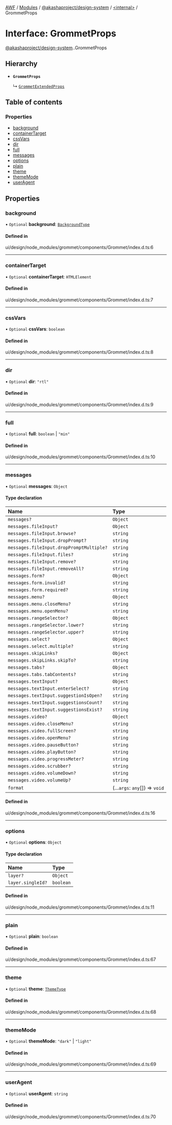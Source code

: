 [AWF](../README.md) / [Modules](../modules.md) / [@akashaproject/design-system](../modules/akashaproject_design_system.md) / [<internal\>](../modules/akashaproject_design_system._internal_.md) / GrommetProps

# Interface: GrommetProps

[@akashaproject/design-system](../modules/akashaproject_design_system.md).[<internal>](../modules/akashaproject_design_system._internal_.md).GrommetProps

## Hierarchy

- **`GrommetProps`**

  ↳ [`GrommetExtendedProps`](akashaproject_design_system._internal_.GrommetExtendedProps.md)

## Table of contents

### Properties

- [background](akashaproject_design_system._internal_.GrommetProps.md#background)
- [containerTarget](akashaproject_design_system._internal_.GrommetProps.md#containertarget)
- [cssVars](akashaproject_design_system._internal_.GrommetProps.md#cssvars)
- [dir](akashaproject_design_system._internal_.GrommetProps.md#dir)
- [full](akashaproject_design_system._internal_.GrommetProps.md#full)
- [messages](akashaproject_design_system._internal_.GrommetProps.md#messages)
- [options](akashaproject_design_system._internal_.GrommetProps.md#options)
- [plain](akashaproject_design_system._internal_.GrommetProps.md#plain)
- [theme](akashaproject_design_system._internal_.GrommetProps.md#theme)
- [themeMode](akashaproject_design_system._internal_.GrommetProps.md#thememode)
- [userAgent](akashaproject_design_system._internal_.GrommetProps.md#useragent)

## Properties

### background

• `Optional` **background**: [`BackgroundType`](../modules/akashaproject_design_system._internal_.md#backgroundtype)

#### Defined in

ui/design/node_modules/grommet/components/Grommet/index.d.ts:6

___

### containerTarget

• `Optional` **containerTarget**: `HTMLElement`

#### Defined in

ui/design/node_modules/grommet/components/Grommet/index.d.ts:7

___

### cssVars

• `Optional` **cssVars**: `boolean`

#### Defined in

ui/design/node_modules/grommet/components/Grommet/index.d.ts:8

___

### dir

• `Optional` **dir**: ``"rtl"``

#### Defined in

ui/design/node_modules/grommet/components/Grommet/index.d.ts:9

___

### full

• `Optional` **full**: `boolean` \| ``"min"``

#### Defined in

ui/design/node_modules/grommet/components/Grommet/index.d.ts:10

___

### messages

• `Optional` **messages**: `Object`

#### Type declaration

| Name | Type |
| :------ | :------ |
| `messages?` | `Object` |
| `messages.fileInput?` | `Object` |
| `messages.fileInput.browse?` | `string` |
| `messages.fileInput.dropPrompt?` | `string` |
| `messages.fileInput.dropPromptMultiple?` | `string` |
| `messages.fileInput.files?` | `string` |
| `messages.fileInput.remove?` | `string` |
| `messages.fileInput.removeAll?` | `string` |
| `messages.form?` | `Object` |
| `messages.form.invalid?` | `string` |
| `messages.form.required?` | `string` |
| `messages.menu?` | `Object` |
| `messages.menu.closeMenu?` | `string` |
| `messages.menu.openMenu?` | `string` |
| `messages.rangeSelector?` | `Object` |
| `messages.rangeSelector.lower?` | `string` |
| `messages.rangeSelector.upper?` | `string` |
| `messages.select?` | `Object` |
| `messages.select.multiple?` | `string` |
| `messages.skipLinks?` | `Object` |
| `messages.skipLinks.skipTo?` | `string` |
| `messages.tabs?` | `Object` |
| `messages.tabs.tabContents?` | `string` |
| `messages.textInput?` | `Object` |
| `messages.textInput.enterSelect?` | `string` |
| `messages.textInput.suggestionIsOpen?` | `string` |
| `messages.textInput.suggestionsCount?` | `string` |
| `messages.textInput.suggestionsExist?` | `string` |
| `messages.video?` | `Object` |
| `messages.video.closeMenu?` | `string` |
| `messages.video.fullScreen?` | `string` |
| `messages.video.openMenu?` | `string` |
| `messages.video.pauseButton?` | `string` |
| `messages.video.playButton?` | `string` |
| `messages.video.progressMeter?` | `string` |
| `messages.video.scrubber?` | `string` |
| `messages.video.volumeDown?` | `string` |
| `messages.video.volumeUp?` | `string` |
| `format` | (...`args`: `any`[]) => `void` |

#### Defined in

ui/design/node_modules/grommet/components/Grommet/index.d.ts:16

___

### options

• `Optional` **options**: `Object`

#### Type declaration

| Name | Type |
| :------ | :------ |
| `layer?` | `Object` |
| `layer.singleId?` | `boolean` |

#### Defined in

ui/design/node_modules/grommet/components/Grommet/index.d.ts:11

___

### plain

• `Optional` **plain**: `boolean`

#### Defined in

ui/design/node_modules/grommet/components/Grommet/index.d.ts:67

___

### theme

• `Optional` **theme**: [`ThemeType`](akashaproject_design_system._internal_.ThemeType.md)

#### Defined in

ui/design/node_modules/grommet/components/Grommet/index.d.ts:68

___

### themeMode

• `Optional` **themeMode**: ``"dark"`` \| ``"light"``

#### Defined in

ui/design/node_modules/grommet/components/Grommet/index.d.ts:69

___

### userAgent

• `Optional` **userAgent**: `string`

#### Defined in

ui/design/node_modules/grommet/components/Grommet/index.d.ts:70

